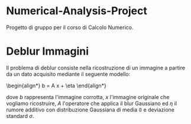 # Numerical-Analysis-Project
Progetto di gruppo per il corso di Calcolo Numerico.

# Deblur Immagini 
Il problema di deblur consiste nella ricostruzione di un immagine a partire da un dato acquisito mediante il seguente modello:

\begin{align*}
    b = A x + \eta
\end{align*}

dove $b$ rappresenta l'immagine corrotta, $x$ l'immagine originale che vogliamo ricostruire, 
$A$ l'operatore che applica il blur Gaussiano ed $\eta$ il rumore additivo con distribuzione Gaussiana di  media $\mathbb{0}$ e deviazione standard $\sigma$.

